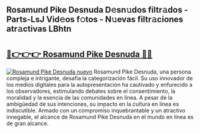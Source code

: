 ## Rosamund Pike Desnuda D𝚎sn𝚞dos filtr𝚊dos - Parts-LsJ Vid𝚎os f𝚘tos - N𝚞evas filtr𝚊ciones atr𝚊ctivas LBhtn

# <h2><a href="http://mb06tch.tromn.icu/?c=Rosamund+Pike+Desnuda">🔗👉👉👉 Rosamund Pike Desnuda 🔗🔗</a></h2>

[![Rosamund Pike Desnuda nuevo](https://i.imgur.com/pEAQMta.gif)](http://mb06tch.tromn.icu/?c=Rosamund+Pike+Desnuda)
Rosamund Pike Desnuda, una persona compleja e intrigante, desafía la categorización fácil. Su uso innovador de los medios digitales para la autopresentación ha cautivado y enfurecido a los observadores, estimulando debates sobre el consentimiento, la moralidad y la esencia de las comunidades en línea. A pesar de la ambigüedad de sus intenciones, su impacto en la cultura en línea es indiscutible. Armado con un compromiso inquebrantable y un atractivo innegable, el alcance de Rosamund Pike Desnuda en el mundo en línea es de gran alcance.
